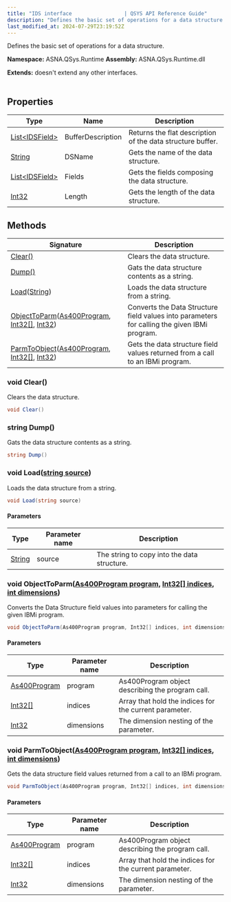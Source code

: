 ```yaml
---
title: "IDS interface                 | QSYS API Reference Guide"
description: "Defines the basic set of operations for a data structure. "
last_modified_at: 2024-07-29T23:19:52Z
---
```


Defines the basic set of operations for a data structure.

**Namespace:** ASNA.QSys.Runtime
**Assembly:** ASNA.QSys.Runtime.dll

**Extends:** doesn't extend any other interfaces.
<br>
<br>

## Properties

| Type | Name | Description
| --- | --- | --- 
| [List\<IDSField\>](https://docs.microsoft.com/en-us/dotnet/api/system.collections.generic.list-1) | BufferDescription | Returns the flat description of the data structure buffer. |
| [String](https://learn.microsoft.com/en-us/dotnet/api/system.string?view=net-8.0) | DSName | Gets the name of the data structure. |
| [List\<IDSField\>](https://docs.microsoft.com/en-us/dotnet/api/system.collections.generic.list-1) | Fields | Gets the fields composing the data structure. |
| [Int32](https://learn.microsoft.com/en-us/dotnet/csharp/language-reference/builtin-types/integral-numeric-types) | Length | Gets the length of the data structure. |

## Methods

| Signature | Description |
| --- | --- |
| [Clear()](#void-clear) | Clears the data structure.
| [Dump()](#string-dump) | Gats the data structure contents as a string.
| [Load](#void-loadstring-source)([String](https://docs.microsoft.com/en-us/dotnet/api/system.string)) | Loads the data structure from a string.
| [ObjectToParm](#void-objecttoparmas400program-program-int32--indices-int-dimensions)([As400Program](/reference/datagate/datagate-client/as400-program.html), [Int32\[\]](https://docs.microsoft.com/en-us/dotnet/api/system.int32), [Int32](https://docs.microsoft.com/en-us/dotnet/api/system.int32)) | Converts the Data Structure field values into parameters for calling the given IBMi program.
| [ParmToObject](#void-parmtoobjectas400program-program-int32--indices-int-dimensions)([As400Program](/reference/datagate/datagate-client/as400-program.html), [Int32\[\]](https://docs.microsoft.com/en-us/dotnet/api/system.int32), [Int32](https://docs.microsoft.com/en-us/dotnet/api/system.int32)) | Gets the data structure field values returned from a call to an IBMi program.

### void Clear()

Clears the data structure.

```cs
void Clear()
```

### string Dump()

Gats the data structure contents as a string.

```cs
string Dump()
```

### void Load([string source](https://learn.microsoft.com/en-us/dotnet/api/system.string?view=net-8.0))

Loads the data structure from a string.

```cs
void Load(string source)
```

#### Parameters

| Type | Parameter name | Description
| --- | --- | ---
| [String](https://docs.microsoft.com/en-us/dotnet/api/system.string) | source | The string to copy into the data structure.

### void ObjectToParm([As400Program program](/reference/datagate/datagate-client/as400-program.html), [Int32\[\] indices](https://docs.microsoft.com/en-us/dotnet/api/system.int32), [int dimensions](https://learn.microsoft.com/en-us/dotnet/csharp/language-reference/builtin-types/integral-numeric-types))

Converts the Data Structure field values into parameters for calling the given IBMi program.

```cs
void ObjectToParm(As400Program program, Int32[] indices, int dimensions)
```

#### Parameters

| Type | Parameter name | Description
| --- | --- | ---
| [As400Program](/reference/datagate/datagate-client/as400-program.html) | program | As400Program object describing the program call.
| [Int32\[\]](https://docs.microsoft.com/en-us/dotnet/api/system.int32) | indices | Array that hold the indices for the current parameter.
| [Int32](https://docs.microsoft.com/en-us/dotnet/api/system.int32) | dimensions | The dimension nesting of the parameter.

### void ParmToObject([As400Program program](/reference/datagate/datagate-client/as400-program.html), [Int32\[\] indices](https://docs.microsoft.com/en-us/dotnet/api/system.int32), [int dimensions](https://learn.microsoft.com/en-us/dotnet/csharp/language-reference/builtin-types/integral-numeric-types))

Gets the data structure field values returned from a call to an IBMi program.

```cs
void ParmToObject(As400Program program, Int32[] indices, int dimensions)
```

#### Parameters

| Type | Parameter name | Description
| --- | --- | ---
| [As400Program](/reference/datagate/datagate-client/as400-program.html) | program | As400Program object describing the program call.
| [Int32\[\]](https://docs.microsoft.com/en-us/dotnet/api/system.int32) | indices | Array that hold the indices for the current parameter.
| [Int32](https://docs.microsoft.com/en-us/dotnet/api/system.int32) | dimensions | The dimension nesting of the parameter.
